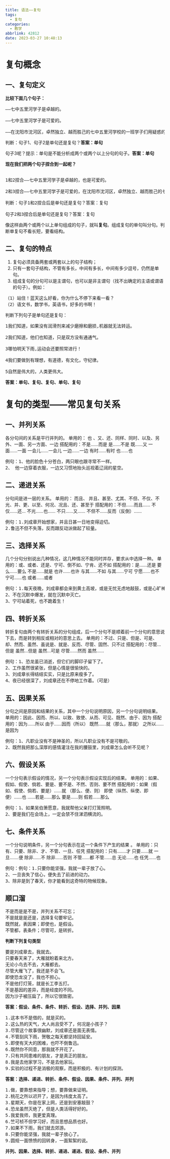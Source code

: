 ```yaml
---
title: 语法——复句
tags:
  - 复句
categories:
  - 教学
abbrlink: 42812
date: 2023-03-27 10:48:13
---
```


# 复句概念

## 一、复句定义

**比较下面几个句子：**

<pre>
——七中五里河学子是卓越的。

——七中五里河学子是可爱的。

——在沈阳市沈河区，卓然独立、越而胜己的七中五里河学校的一班学子们用疑惑的小脑瓜轻轻读出这段刚好五十字的语句。
</pre>

判断：句子1、句子2是单句还是复句？**答案：单句**

句子3呢？提示：单句是不能分析成两个或两个以上分句的句子。**答案：单句**

**现在我们把两个句子捏合到一起呢？**
<pre>

1和2捏合——七中五里河学子是卓越的，也是可爱的。

2和3捏合——七中五里河学子是可爱的，在沈阳市沈河区，卓然独立、越而胜己的七中五里河学校的一班学子们用疑惑的小脑瓜轻轻读出这段刚好五十字的语句。

判断：句子1和2捏合后是单句还是复句？答案：复句

句子2和3捏合后是单句还是复句？答案：复句
</pre>

像这样由两个或两个以上单句组成的句子，就叫**复句**。组成复句的单句叫分句。判断单复句不看长短，要看结构。


## 二、复句的特点

1. 复句必须具备两套或两套以上的句子结构；
2. 只有一套句子结构，不管有多长，中间有多长，中间有多少逗号，仍然是单句。
3. 组成复句的分句可以是主谓句，也可以是非主谓句（找不出确定的主语或谓语的句子）。例如：

<pre>
（1）站住！蓝天这么好看，你为什么不停下来看一看？
（2）语文书，数学书，英语书，好多的书啊！
</pre>

判断下列句子是单句还是复句：

<pre>
1我们知道，如果没有润滑剂来减少磨擦和磨损,机器就无法转运。

2我们知道，他们也知道，只是双方没有通通气。

3哪怕明天下雨,运动会还要照常进行！

4我们要做到有理想，有道德，有文化，守纪律。

5自然是伟大的，人类更伟大。
</pre>

**答案：单句、复句、复句、单句、复句**

# 复句的类型——常见复句关系

## 一、并列关系

各分句间的关系是平行并列的。
单用的：  也 、又、还、同样、同时、以及、另外、一面、另一方面、一边
搭配用的：不是……而是  是……不是   既……又 一面……一面  一会儿……一会儿 一边……一边 有时……有时   也……也

<pre>例句：1、他的脸色十分苍白，两只眼也跟寻常不一样。
2、 他一边穿着衣服，一边又习惯地抬头巡视着辽阔的星空。</pre>

## 二、递进关系

分句间是进一层的关系。
单用的：  而且、 并且、甚至、尤其、不但、不仅、不光、并、更、以至、何况、况且、还、甚至于
搭配用的：不但……而且……     不仅……还…   不光……也……  不只……又……     不但不……反而（反倒）……
<pre>例句：1.刘成章开始想家，并且日甚一日地变得迫切。
2.鲁迅不但不失落，反而跟反动派做起了较量。</pre>

## 三、选择关系

几个分句分别说出几种情况，这几种情况不能同时并存，要求从中选择一种。
单用的：或、或者、还是、宁可、倒不如、宁肯、还不如
搭配用的：是……还是   要么……要么 不是……就是 也许……也许    与其……不如      与其……宁可 宁愿……也不    宁可……也          或者……或者
<pre>例句：1.每天夜晚，刘成章都会来到黄土高坡，或是无忧无虑地敲鼓，或是心旷神怡地赏月。
2、不在沉默中爆发，就在沉默中灭亡。
3、宁可站着死，也不跪着生！</pre>

## 四、转折关系

转折复句由两个有转折关系的分句组成，后一个分句不是顺着前一个分句的意思说下去，而是转到相反或相对的意思上去。
单用的：不过、只是、但是、可是、却、然而、虽然、虽说是、就是、反而、尽管、固然、只不过
搭配用的：尽管…但是 虽然…但是 虽然…可是  尽管……然而  虽然……
<pre>例句：1、恐龙虽已消逝，但它们的脚印子留下了。
2、工作虽然很紧张，但是心情是很愉快的。
3、刘成章长得结结实实，只是比原来瘦多了。
4、夜已经很深了，刘成章还在不停地工作着。（可是）</pre>

## 五、因果关系

分句之间是原因和结果的关系，其中一个分句说明原因，另一个分句说明结果。
单用的：因此、因而、所以、以致、致使、从而、可见、既然、由于、因为
搭配用的：因为……所以 由于……因而（所以）  既然……就（那么，那就） 之所以……是因为
<pre>例句：1、凡职业没有不是神圣的，所以凡职业没有不是可敬的。
2、既然我把那么深厚的感情灌注在我的腰鼓里，刘成章怎么会听不见呢？</pre>

## 六、假设关系

一个分句表示假设的情况，另一个分句表示假设实现后的结果。
单用的：如果、假如、假使、倘若、要是、要不是、不然、否则、要不然
搭配用的：如果（假如、假使、倘若、要是）……就          （那么、便、则） 即使（纵然、纵使、即便）……也 ……若是……那么  要是……则   假若……那么
<pre>例句：1、如果吴伯箫愿意，我就帮他父亲打灯笼照明。
2、要是我们在会场上，一定会禁不住涕泗横流的。</pre>

## 七、条件关系

一个分句说明条件，另一个分句表示在这一个条件下产生的结果 。
单用的：只有、只要、除非、才、不管、一旦、任凭
搭配用的：只有…….才    只要……就      一旦…….便 除非……不    除非……否则    不管……都      不管……总 无论……也       任凭……也
<pre>例句：例句：1.只要你能坚强，我就一辈子放了心。
2、一旦丧失了信心，便失去了前进的动力。
3、除非是到了春天，你才能看到这奇特的物候现象。</pre>

## 顺口溜

<pre>不是而是是不是，并列关系不可忘；
不是就是是还是，选择复句要牢记。
既然就，表因果；即使也，是假设。
不管都，表条件；尽管可，是转折。</pre>

**判断下列复句类型**
<pre>要是刘成章去，我就去。
只要春天来了，大雁就盼着来北方。
无论小鸟去不去，大雁都去。
尽管大雁飞了，我还是不会飞。
即使恐龙没了，我也不担心。
不是他打灯笼，就是长工李五打。
不是基因的差异，而是经度的不同。
因为沙子被压扁了，所以它很致密。</pre>
**答案：假设、条件、条件、转折、假设、选择、并列、因果**

<pre>1.这本书不是借的，就是买的。
2.这么热的天气，大人尚且受不了，何况是小孩子？
3.尽管这个故事很幽默，刘成章还是面无表情。
4.不管刮风下雨，贺敬之每天都坚持回延安。
5.即使有天大的困难，也吓不倒鲁迅。
6.既然你不同意，那我就不开花了。
7.只有共同患难的朋友，才是真正的朋友。
8.我是去他家学习，不是去他家玩。
9.实验的过程不是消极的观察，而是积极的、有计划的探测。</pre>
**答案：选择、递进、转折、条件、假设、因果、条件、并列、并列**

<pre>1.做，要靠想来指导；想，要靠做来证明。
2.桃花之所以迟开了，是因为纬度太高了。
3.星期天，你是在家上网，还是到安塞敲鼓？
4.恐龙虽然灭绝了，但是人类活得好好的。
5.我爱我师，我更爱真理。
6.竺可桢不但学习好，而且思想品质也好。
7.如果不下雨，我们就去郊游。
8.只要你能坚强，我就一辈子放心了。
9.圆规一面愤愤的回转身，一面絮絮的说。</pre>
**并列、因果、选择、转折、递进、递进、假设、条件、并列**